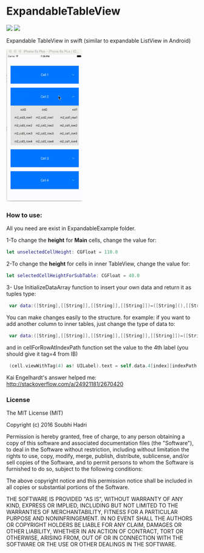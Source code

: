 # ExpandableTableView
 [![](http://img.shields.io/badge/iOS-8.0%2B-blue.svg)]() [![](http://img.shields.io/badge/Swift-2.1-blue.svg)]() 

Expandable TableView in swift (similar to expandable ListView in Android)

<img src="https://github.com/SubhiH/ExpandableTableView/blob/master/demo.gif" alt="" width="200" height="400"/>


### How to use:
All you need are exist in ExpandableExample folder.

1-To change the **height** for **Main** cells, change the value for:
```swift
let unselectedCellHeight: CGFloat = 110.0
```

2-To change the **height** for cells in inner TableView, change the value for:
```swift
let selectedCellHeightForSubTable: CGFloat = 40.0
```
3- Use InitializeDataArray function to insert your own data and return it as tuples type:
```swift
 var data:([String],[[String]],[[String]],[[String]])=([String](),[[String]](),[[String]](),[[String]()]);
```
You can make changes easily to the structure.
for example: if you want to add another column to inner tables, just change the type of data to:

```swift
 var data:([String],[[String]],[[String]],[[String]],[[String]])=([String](),[[String]](),[[String]](),[[String]()],[[String]]);
```

and in cellForRowAtIndexPath function set the value to the 4th label (you should give it tag=4 from IB)
```swift
 (cell.viewWithTag(4) as! UILabel).text = self.data.4[index][indexPath.row-1]
```

Kai Engelhardt's answer helped me: http://stackoverflow.com/a/24921181/2670420


### License
The MIT License (MIT)

Copyright (c) 2016 Soubhi Hadri

Permission is hereby granted, free of charge, to any person obtaining a copy
of this software and associated documentation files (the "Software"), to deal
in the Software without restriction, including without limitation the rights
to use, copy, modify, merge, publish, distribute, sublicense, and/or sell
copies of the Software, and to permit persons to whom the Software is
furnished to do so, subject to the following conditions:

The above copyright notice and this permission notice shall be included in all
copies or substantial portions of the Software.

THE SOFTWARE IS PROVIDED "AS IS", WITHOUT WARRANTY OF ANY KIND, EXPRESS OR
IMPLIED, INCLUDING BUT NOT LIMITED TO THE WARRANTIES OF MERCHANTABILITY,
FITNESS FOR A PARTICULAR PURPOSE AND NONINFRINGEMENT. IN NO EVENT SHALL THE
AUTHORS OR COPYRIGHT HOLDERS BE LIABLE FOR ANY CLAIM, DAMAGES OR OTHER
LIABILITY, WHETHER IN AN ACTION OF CONTRACT, TORT OR OTHERWISE, ARISING FROM,
OUT OF OR IN CONNECTION WITH THE SOFTWARE OR THE USE OR OTHER DEALINGS IN THE
SOFTWARE.
